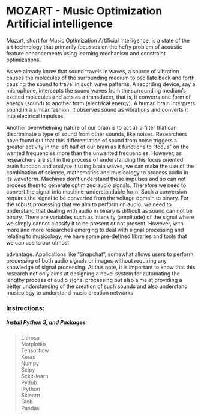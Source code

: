 # MOZART - Music Optimization Artificial intelligence

Mozart, short for Music Optimization Artificial intelligence, is a state of the art technology that primarily focusses on the hefty problem of acoustic feature enhancements using learning mechanism and constraint optimizations.

As we already know that sound travels in waves, a source of vibration causes the molecules of the surrounding medium to oscillate back and forth causing the sound to travel in such wave patterns. A recording device, say a microphone, intercepts the sound waves from the surrounding medium’s excited molecules and acts as a transducer, that is, it converts one form of energy (sound) to another form (electrical energy). A human brain interprets sound in a similar fashion. It observes sound as vibrations and converts it into electrical impulses.

Another overwhelming nature of our brain is to act as a filter that can discriminate a type of sound from other sounds, like noises. Researchers have found out that this differentiation of sound from noise triggers a greater activity in the left half of our brain as it functions to​ “focus” on the wanted frequencies more than the unwanted frequencies. However, as researchers are still in the process of understanding this focus oriented brain function and analyse it using brain waves, we can make the use of the combination of science, mathematics and musicology to process audio in its waveform.
Machines don’t understand these impulses and so can not process them to generate optimized audio signals. Therefore we need to convert the signal into machine-understandable form. Such a conversion requires the signal to be converted from the voltage domain to binary.
For the robust processing that we aim to perform on audio, we need to understand that dealing with audio in binary is difficult as sound can not be binary. There are variables such as intensity (amplitude) of the signal where we simply cannot classify it to be present or not present. However, with more and more researches emerging to deal with signal processing and relating to musicology, we have some pre-defined libraries and tools that we can use to our utmost
 
advantage. Applications like ”Snapchat”, somewhat allows users to perform processing of both audio signals or images without requiring any knowledge of signal processing.
At this note, it is important to know that this research not only aims at designing a novel system for automating the lengthy process of audio signal processing but also aims at providing a better understanding of the creation of such sounds and also understand musicology to understand music creation networks


### Instructions:
##### Install Python 3, and Packages:
> Librosa <br/>
> Matplotlib <br/>
> Tensorflow <br/>
> Keras <br/>
> Numpy <br/>
> Scipy <br/>
> Sckit-learn<br/> 
> Pydub <br/>
> iPython <br/>
> Sklearn <br/>
> Glob <br/>
> Pandas<br/>


